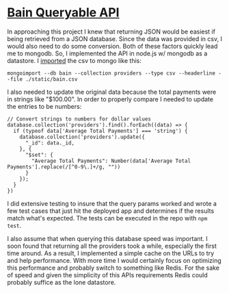 # [Bain Queryable API](https://bain-test.herokuapp.com/providers)
In approaching this project I knew that returning JSON would be easiest if being retrieved from a JSON database. Since the data was provided in csv, I would also need to do some conversion. Both of these factors quickly lead me to mongodb.
So, I implemented the API in node.js w/ mongodb as a datastore. I [imported](https://docs.mongodb.com/manual/reference/program/mongoimport/#csv-import) the csv to mongo like this:

`mongoimport --db bain --collection providers --type csv --headerline --file ./static/bain.csv`

I also needed to update the original data because the total payments were in strings like "$100.00". In order to properly compare I needed to update the entries  to be numbers:

```
// Convert strings to numbers for dollar values
database.collection('providers').find().forEach((data) => {
  if (typeof data['Average Total Payments'] === 'string') {
    database.collection('providers').update({
      "_id": data._id,
    }, {
      "$set": {
        "Average Total Payments": Number(data['Average Total Payments'].replace(/[^0-9\.]+/g, ""))
      }
    });
  }
})
```
I did extensive testing to insure that the query params worked and wrote a few test cases that just hit the deployed app and determines if the results match what's expected. The tests can be executed in the repo with `npm test`.

I also assume that when querying this database speed was important. I soon found that returning all the providers took a while, especially the first time around. As a result, I implemented a simple cache on the URLs to try and help performance. With more time I would certainly focus on optimizing this performance and probably switch to something like Redis. For the sake of speed and given the simplicity of this APIs requirements Redis could probably suffice as the lone datastore.
